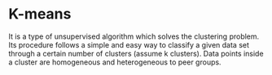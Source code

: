 # K-means

It is a type of unsupervised algorithm which solves the clustering problem. Its procedure follows a simple and easy way to classify a given data set through a certain number of clusters \(assume k clusters\). Data points inside a cluster are homogeneous and heterogeneous to peer groups.

